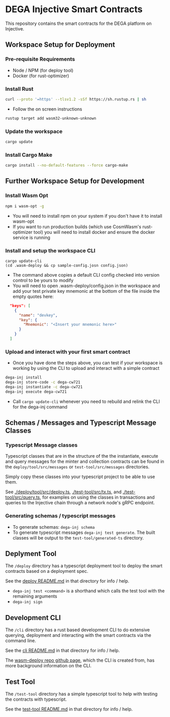 # DEGA Injective Smart Contracts

This repository contains the smart contracts for the DEGA platform on Injective.

## Workspace Setup for Deployment

### Pre-requisite Requirements
- Node / NPM (for deploy tool)
- Docker (for rust-optimizer)

### Install Rust

```bash
curl --proto '=https' --tlsv1.2 -sSf https://sh.rustup.rs | sh
```
- Follow the on screen instructions
```bash
rustup target add wasm32-unknown-unknown
```

### Update the workspace

```bash
cargo update
```

### Install Cargo Make

```bash
cargo install --no-default-features --force cargo-make
```

## Further Workspace Setup for Development

### Install Wasm Opt
```bash
npm i wasm-opt -g
```
- You will need to install npm on your system if you don't have it to install wasm-opt
- If you want to run production builds (which use CosmWasm's rust-optimizer tool) you will need to install docker
and ensure the docker service is running

### Install and setup the workspace CLI
```
cargo update-cli
(cd .wasm-deploy && cp sample-config.josn config.json)
```
- The command above copies a default CLI config checked into version control to be yours to modify
- You will need to open .wasm-deploy/config.json in the workspace and add your test private key mnemonic 
at the bottom of the file inside the empty quotes here:
```json
  "keys": [
    {
      "name": "devkey",
      "key": {
        "Mnemonic": "<Insert your mnemonic here>"
      }
    }
  ]
```
### Upload and interact with your first smart contract
- Once you have done the steps above, you can test if your workspace is working by using the CLI
to upload and interact with a simple contract
```bash
dega-inj install
dega-inj store-code -c dega-cw721
dega-inj instantiate -c dega-cw721
dega-inj execute dega-cw721
```
- Call `cargo update-cli` whenever you need to rebuild and relink the CLI for the dega-inj command

## Schemas / Messages and Typescript Message Classes

### Typescript Message classes

Typescript classes that are in the structure of the the instantiate, execute and query messages for the minter and
collection contracts can be found in the `deploy/tool/src/messages` or `test-tool/src/messages` directories.

Simply copy these classes into your typescript project to be able to use them.

See [./deploy/tool/src/deploy.ts](./deploy/tool/src/deploy.ts), [./test-tool/src/tx.ts](./test-tool/src/tx.ts), and
[./test-tool/src/query.ts](./test-tool/src/query.ts), for examples on using the classes in transactions and queries
to the Injective chain through a network node's gRPC endpoint.

### Generating schemas / typescript messages

- To generate schemas: `dega-inj schema`
- To generate typescript messages `dega-inj test generate`. The built classes will be output to the 
`test-tool/generated-ts` directory.

## Deplyment Tool

The `/deploy` directory has a typescript deployment tool to deploy the smart contracts based on a deployment spec.

See the [deploy README.md](./deploy/README.md) in that directory for info / help.

- `dega-inj test <command>` is a shorthand which calls the test tool with the remaining arguments
- `dega-inj sign`

## Development CLI

The `/cli` directory has a rust based development CLI to do extensive querying, deployment and interacting with
the smart contracts via the command line.

See the [cli README.md](./cli/README.md) in that directory for info / help.

The [wasm-deploy repo github page](https://github.com/cryptechdev/wasm-deploy), which the CLI is created from, has
more background information on the CLI.

## Test Tool

The `/test-tool` directory has a simple typescript tool to help with testing the contracts with typescript.

See the [test-tool README.md](./test-tool/README.md) in that directory for info / help.
